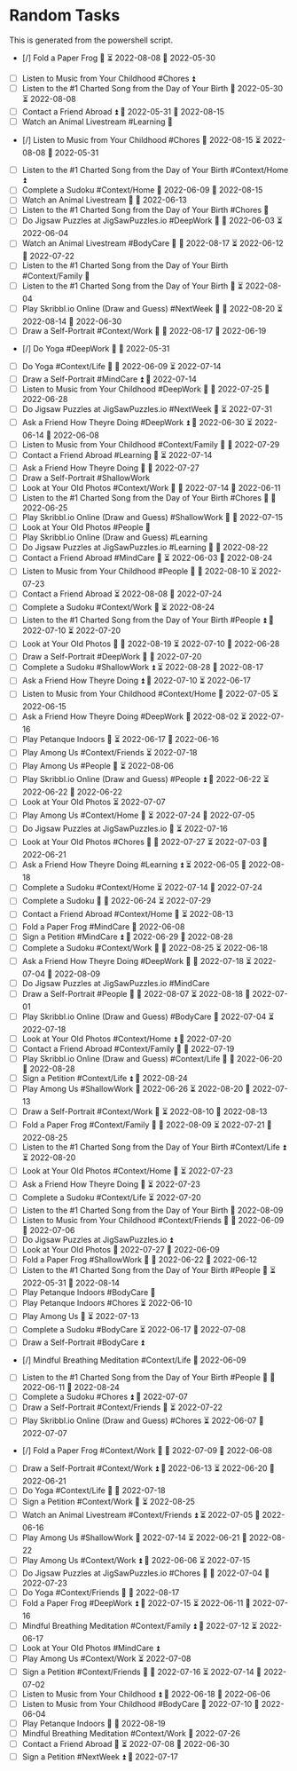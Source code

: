 # Random Tasks

This is generated from the powershell script.

- [/] Fold a Paper Frog 🔽 ⏳ 2022-08-08 📅 2022-05-30
- [ ] Listen to Music from Your Childhood #Chores ⏫
- [ ] Listen to the #1 Charted Song from the Day of Your Birth 📅 2022-05-30 ⏳ 2022-08-08
- [ ] Contact a Friend Abroad ⏫ 📅 2022-05-31 🛫 2022-08-15
- [ ] Watch an Animal Livestream #Learning 🔽
- [/] Listen to Music from Your Childhood #Chores 🛫 2022-08-15 ⏳ 2022-08-08 📅 2022-05-31
- [ ] Listen to the #1 Charted Song from the Day of Your Birth #Context/Home ⏫
- [ ] Complete a Sudoku #Context/Home 📅 2022-06-09 🛫 2022-08-15
- [ ] Watch an Animal Livestream 🔼 📅 2022-06-13
- [ ] Listen to the #1 Charted Song from the Day of Your Birth #Chores 🔽
- [ ] Do Jigsaw Puzzles at JigSawPuzzles.io #DeepWork 🔽 📅 2022-06-03 ⏳ 2022-06-04
- [ ] Watch an Animal Livestream #BodyCare 🔽 📅 2022-08-17 ⏳ 2022-06-12 🛫 2022-07-22
- [ ] Listen to the #1 Charted Song from the Day of Your Birth #Context/Family 🔼
- [ ] Listen to the #1 Charted Song from the Day of Your Birth 🔽 ⏳ 2022-08-04
- [ ] Play Skribbl.io Online (Draw and Guess) #NextWeek 🔽 📅 2022-08-20 ⏳ 2022-08-14 🛫 2022-06-30
- [ ] Draw a Self-Portrait #Context/Work 🔼 📅 2022-08-17 🛫 2022-06-19
- [/] Do Yoga #DeepWork 🔼 📅 2022-05-31
- [ ] Do Yoga #Context/Life 🔽 📅 2022-06-09 ⏳ 2022-07-14
- [ ] Draw a Self-Portrait #MindCare ⏫ 🛫 2022-07-14
- [ ] Listen to Music from Your Childhood #DeepWork 🔼 📅 2022-07-25 🛫 2022-06-28
- [ ] Do Jigsaw Puzzles at JigSawPuzzles.io #NextWeek 🔼 ⏳ 2022-07-31
- [ ] Ask a Friend How Theyre Doing #DeepWork ⏫ 📅 2022-06-30 ⏳ 2022-06-14 🛫 2022-06-08
- [ ] Listen to Music from Your Childhood #Context/Family 🔼 🛫 2022-07-29
- [ ] Contact a Friend Abroad #Learning 🔽 ⏳ 2022-07-14
- [ ] Ask a Friend How Theyre Doing 🔼 📅 2022-07-27
- [ ] Draw a Self-Portrait #ShallowWork
- [ ] Look at Your Old Photos #Context/Work 🔽 📅 2022-07-14 🛫 2022-06-11
- [ ] Listen to the #1 Charted Song from the Day of Your Birth #Chores 🔼 📅 2022-06-25
- [ ] Play Skribbl.io Online (Draw and Guess) #ShallowWork 🔼 📅 2022-07-15
- [ ] Look at Your Old Photos #People 🔼
- [ ] Play Skribbl.io Online (Draw and Guess) #Learning
- [ ] Do Jigsaw Puzzles at JigSawPuzzles.io #Learning 🔼 📅 2022-08-22
- [ ] Contact a Friend Abroad #MindCare 🔽 ⏳ 2022-06-03 🛫 2022-08-24
- [ ] Listen to Music from Your Childhood #People 🔽 📅 2022-08-10 ⏳ 2022-07-23
- [ ] Contact a Friend Abroad ⏳ 2022-08-08 🛫 2022-07-24
- [ ] Complete a Sudoku #Context/Work 🔽 ⏳ 2022-08-24
- [ ] Listen to the #1 Charted Song from the Day of Your Birth #People ⏫ 📅 2022-07-10 ⏳ 2022-07-20
- [ ] Look at Your Old Photos 🔽 📅 2022-08-19 ⏳ 2022-07-10 🛫 2022-06-28
- [ ] Draw a Self-Portrait #DeepWork 🔽 📅 2022-07-20
- [ ] Complete a Sudoku #ShallowWork ⏫ ⏳ 2022-08-28 🛫 2022-08-17
- [ ] Ask a Friend How Theyre Doing ⏫ 📅 2022-07-10 ⏳ 2022-06-17
- [ ] Listen to Music from Your Childhood #Context/Home 📅 2022-07-05 ⏳ 2022-06-15
- [ ] Ask a Friend How Theyre Doing #DeepWork 📅 2022-08-02 ⏳ 2022-07-16
- [ ] Play Petanque Indoors 🔼 ⏳ 2022-06-17 🛫 2022-06-16
- [ ] Play Among Us #Context/Friends ⏳ 2022-07-18
- [ ] Play Among Us #People 🔽 ⏳ 2022-08-06
- [ ] Play Skribbl.io Online (Draw and Guess) #People ⏫ 📅 2022-06-22 ⏳ 2022-06-22 🛫 2022-06-22
- [ ] Look at Your Old Photos ⏳ 2022-07-07
- [ ] Play Among Us #Context/Home 🔼 ⏳ 2022-07-24 🛫 2022-07-05
- [ ] Do Jigsaw Puzzles at JigSawPuzzles.io 🔽 ⏳ 2022-07-16
- [ ] Look at Your Old Photos #Chores 🔽 📅 2022-07-27 ⏳ 2022-07-03 🛫 2022-06-21
- [ ] Ask a Friend How Theyre Doing #Learning ⏫ ⏳ 2022-06-05 🛫 2022-08-18
- [ ] Complete a Sudoku #Context/Home ⏳ 2022-07-14 🛫 2022-07-24
- [ ] Complete a Sudoku 🔼 📅 2022-06-24 ⏳ 2022-07-29
- [ ] Contact a Friend Abroad #Context/Home 🔼 ⏳ 2022-08-13
- [ ] Fold a Paper Frog #MindCare 📅 2022-06-08
- [ ] Sign a Petition #MindCare ⏫ 📅 2022-06-29 🛫 2022-08-28
- [ ] Complete a Sudoku #Context/Work 🔼 📅 2022-08-25 ⏳ 2022-06-18
- [ ] Ask a Friend How Theyre Doing #DeepWork 🔼 📅 2022-07-18 ⏳ 2022-07-04 🛫 2022-08-09
- [ ] Do Jigsaw Puzzles at JigSawPuzzles.io #MindCare
- [ ] Draw a Self-Portrait #People 🔽 📅 2022-08-07 ⏳ 2022-08-18 🛫 2022-07-01
- [ ] Play Skribbl.io Online (Draw and Guess) #BodyCare 📅 2022-07-04 ⏳ 2022-07-18
- [ ] Look at Your Old Photos #Context/Home ⏫ 📅 2022-07-20
- [ ] Contact a Friend Abroad #Context/Family 🔽 🛫 2022-07-19
- [ ] Play Skribbl.io Online (Draw and Guess) #Context/Life 🔽 📅 2022-06-20 🛫 2022-08-28
- [ ] Sign a Petition #Context/Life ⏫ 📅 2022-08-24
- [ ] Play Among Us #ShallowWork 📅 2022-06-26 ⏳ 2022-08-20 🛫 2022-07-13
- [ ] Draw a Self-Portrait #Context/Work 🔽 ⏳ 2022-08-10 🛫 2022-08-13
- [ ] Fold a Paper Frog #Context/Family 🔽 📅 2022-08-09 ⏳ 2022-07-21 🛫 2022-08-25
- [ ] Listen to the #1 Charted Song from the Day of Your Birth #Context/Life ⏫ ⏳ 2022-08-20
- [ ] Look at Your Old Photos #Context/Home 🔽 ⏳ 2022-07-23
- [ ] Ask a Friend How Theyre Doing 🔼 ⏳ 2022-07-23
- [ ] Complete a Sudoku #Context/Life ⏳ 2022-07-20
- [ ] Listen to the #1 Charted Song from the Day of Your Birth 📅 2022-08-09
- [ ] Listen to Music from Your Childhood #Context/Friends 🔼 📅 2022-06-09 🛫 2022-07-06
- [ ] Do Jigsaw Puzzles at JigSawPuzzles.io ⏫
- [ ] Look at Your Old Photos 📅 2022-07-27 🛫 2022-06-09
- [ ] Fold a Paper Frog #ShallowWork 🔽 📅 2022-06-22 🛫 2022-06-12
- [ ] Listen to the #1 Charted Song from the Day of Your Birth #People 🔽 ⏳ 2022-05-31 🛫 2022-08-14
- [ ] Play Petanque Indoors #BodyCare 🔼
- [ ] Play Petanque Indoors #Chores ⏳ 2022-06-10
- [ ] Play Among Us 🔼 ⏳ 2022-07-13
- [ ] Complete a Sudoku #BodyCare ⏳ 2022-06-17 🛫 2022-07-08
- [ ] Draw a Self-Portrait #BodyCare ⏫
- [/] Mindful Breathing Meditation #Context/Life 📅 2022-06-09
- [ ] Listen to the #1 Charted Song from the Day of Your Birth #People 🔽 📅 2022-06-11 🛫 2022-08-24
- [ ] Complete a Sudoku #Chores ⏫ 🛫 2022-07-07
- [ ] Draw a Self-Portrait #Context/Friends 🔼 ⏳ 2022-07-22
- [ ] Play Skribbl.io Online (Draw and Guess) #Chores ⏳ 2022-06-07 🛫 2022-07-07
- [/] Fold a Paper Frog #Context/Work 🔽 🛫 2022-07-09 📅 2022-06-08
- [ ] Draw a Self-Portrait #Context/Work ⏫ 📅 2022-06-13 ⏳ 2022-06-20 🛫 2022-06-21
- [ ] Do Yoga #Context/Life 🔼 🛫 2022-07-18
- [ ] Sign a Petition #Context/Work 🔽 ⏳ 2022-08-25
- [ ] Watch an Animal Livestream #Context/Friends ⏫ ⏳ 2022-07-05 🛫 2022-06-16
- [ ] Play Among Us #ShallowWork 📅 2022-07-14 ⏳ 2022-06-21 🛫 2022-08-22
- [ ] Play Among Us #Context/Work ⏫ 📅 2022-06-06 ⏳ 2022-07-15
- [ ] Do Jigsaw Puzzles at JigSawPuzzles.io #Chores 🔼 📅 2022-07-04 🛫 2022-07-23
- [ ] Do Yoga #Context/Friends 🔼 📅 2022-08-17
- [ ] Fold a Paper Frog #DeepWork ⏫ 📅 2022-07-15 ⏳ 2022-06-11 🛫 2022-07-16
- [ ] Mindful Breathing Meditation #Context/Family ⏫ 📅 2022-07-12 ⏳ 2022-06-17
- [ ] Look at Your Old Photos #MindCare ⏫
- [ ] Play Among Us #Context/Work ⏳ 2022-07-08
- [ ] Sign a Petition #Context/Friends 🔼 📅 2022-07-16 ⏳ 2022-07-14 🛫 2022-07-02
- [ ] Listen to Music from Your Childhood ⏫ 📅 2022-06-18 🛫 2022-06-06
- [ ] Listen to Music from Your Childhood #BodyCare 📅 2022-07-10 🛫 2022-06-04
- [ ] Play Petanque Indoors 🔼 📅 2022-08-19
- [ ] Mindful Breathing Meditation #Context/Work 🛫 2022-07-26
- [ ] Contact a Friend Abroad 🔽 ⏳ 2022-07-08 🛫 2022-06-30
- [ ] Sign a Petition #NextWeek ⏫ 🛫 2022-07-17
